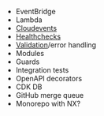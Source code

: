 - EventBridge
- Lambda
- [Cloudevents](https://github.com/cloudevents/sdk-javascript)
- [Healthchecks](https://docs.nestjs.com/recipes/terminus)
- [Validation](https://docs.nestjs.com/techniques/validation)/error handling
- Modules
- Guards
- Integration tests
- OpenAPI decorators
- CDK DB
- GitHub merge queue
- Monorepo with NX?
